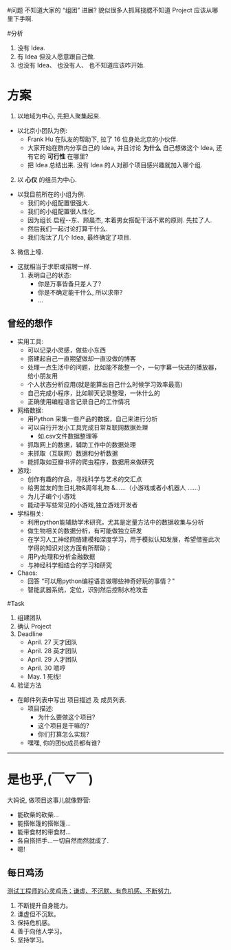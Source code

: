 
#问题
不知道大家的 “组团” 进展? 貌似很多人抓耳挠腮不知道 Project 应该从哪里下手啊.

#分析
1. 没有 Idea.
2. 有 Idea 但没人愿意跟自己做.
3. 也没有 Idea、 也没有人、 也不知道应该咋开始.

# 方案
1. 以地域为中心, 先把人聚集起来.
  * 以北京小团队为例:
      * Frank Hu 在队友的帮助下, 拉了 16 位身处北京的小伙伴.
      * 大家开始在群内分享自己的 Idea, 并且讨论 **为什么** 自己想做这个 Idea, 还有它的 **可行性** 在哪里?
      * 把 Idea 总结出来. 没有 Idea 的人对那个项目感兴趣就加入哪个组.

2. 以 **心仪** 的组员为中心.
  * 以我目前所在的小组为例.
       * 我们的小组配置很强大.
       * 我们的小组配置很人性化.
       * 因为组长 启程--东、顾晨杰, 本着男女搭配干活不累的原则. 先拉了人.
       * 然后我们一起讨论打算干什么.
       * 我们淘汰了几个 Idea, 最终确定了项目.

3. 微信上嚎.
  * 这就相当于求职或招聘一样.
     1. 表明自己的状态:
        * 你是万事皆备只差人了?
        * 你是不确定能干什么, 所以求带?
        * ...

## 曾经的想作

- 实用工具:
  + 可以记录小灵感，做些小东西
  + 搭建起自己一直期望做却一直没做的博客
  + 处理一点生活中的问题，比如能不能整一个，一句字幕一快进的播放器，给小朋友用
  + 个人状态分析应用(就是能算出自己什么时候学习效率最高)
  + 自己完成小程序，比如聊天记录整理，一休什么的
  + 正确使用编程语言记录自己的工作情况
- 网络数据:
  + 用Python 采集一些产品的数据，自己来进行分析
  + 可以自行开发小工具完成日常互联网数据处理
    * 如.csv文件数据整理等
  + 抓取网上的数据，辅助工作中的数据处理
  + 来抓取（互联网）数据和分析数据
  + 能抓取如豆瓣书评的爬虫程序，数据用来做研究
- 游戏:
  + 创作有趣的作品，寻找科学与艺术的交汇点
  + 给男盆友的生日礼物&周年礼物 &……（小游戏或者小机器人 ……）
  + 为儿子编个小游戏
  + 能动手写些常见的小游戏,独立游戏开发者
- 学科相关:
  + 利用python能辅助学术研究，尤其是定量方法中的数据收集与分析
  + 做生物相关的数据分析，有可能做独立研发
  + 在学习人工神经网络建模和深度学习，用于模拟认知发展，希望借鉴此次学得的知识对这方面有所帮助；
  + 用Py处理和分析金融数据
  + 与神经科学相结合的学习和研究
- Chaos:
  + 回答 “可以用python编程语言做哪些神奇好玩的事情？"
  + 智能武器系统，定位，识别然后控制水枪攻击
    
#Task
1. 组建团队
2. 确认 Project
3. Deadline
   * April. 27 天才团队
   * April. 28 英才团队
   * April. 29 人才团队
   * April. 30 嗯哼
   * May. 1 死线!
4. 验证方法
  * 在邮件列表中写出 项目描述 及 成员列表.
     * 项目描述: 
        * 为什么要做这个项目?
        * 这个项目是干嘛的?
        * 你们打算怎么实现?
     * 嘿嘿, 你的团伙成员都有谁?

---------

# 是也乎,(￣▽￣)

大妈说, 做项目这事儿就像野营:
 * 能砍柴的砍柴...
 * 能搭帐篷的搭帐篷...
 * 能带食材的带食材...
 * 各自搭把手...一切自然而然就成了.
 * 嗯!



## 每日鸡汤
[测试工程师的心灵鸡汤：谦虚、不沉默、有危机感、不断努力.](http://www.csdn.net/article/2013-06-19/2815851-cmdn-29-caiweidong)

 1. 不断提升自身能力。
 2. 谦虚但不沉默。
 3. 保持危机感。
 4. 善于向他人学习。
 5. 坚持学习。

